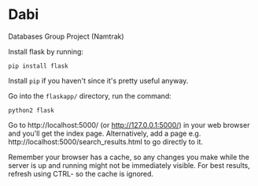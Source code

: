# Dabi
Databases Group Project (Namtrak)

Install flask by running:

`pip install flask`

Install `pip` if you haven't since it's pretty useful anyway.

Go into the `flaskapp/` directory, run the command:

`python2 flask`

Go to http://localhost:5000/ (or http://127.0.0.1:5000/) in your web browser and you'll get the index page. Alternatively, add a page e.g. http://localhost:5000/search_results.html to go directly to it.

Remember your browser has a cache, so any changes you make while the server is up and running might not be immediately visible. For best results, refresh using CTRL-<F5> so the cache is ignored.
